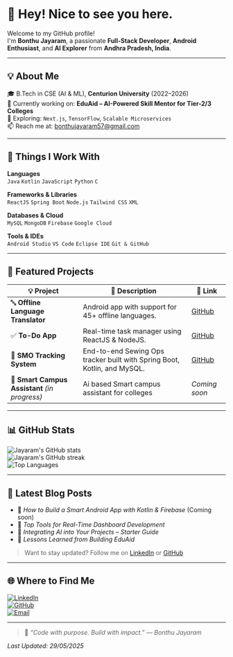 # 👋 Hey! Nice to see you here.

Welcome to my GitHub profile!  
I'm **Bonthu Jayaram**, a passionate **Full-Stack Developer**, **Android Enthusiast**, and **AI Explorer** from **Andhra Pradesh, India**.

---

## 💡 About Me

🎓 B.Tech in CSE (AI & ML), **Centurion University** (2022–2026)  
🚀 Currently working on: **EduAid – AI-Powered Skill Mentor for Tier-2/3 Colleges**  
🌱 Exploring: `Next.js`, `TensorFlow`, `Scalable Microservices`  
📫 Reach me at: [bonthujayaram57@gmail.com](mailto:bonthujayaram57@gmail.com)  

---

## 🔧 Things I Work With

**Languages**  
`Java` `Kotlin` `JavaScript` `Python` `C`

**Frameworks & Libraries**  
`ReactJS` `Spring Boot` `Node.js` `Tailwind CSS` `XML`

**Databases & Cloud**  
`MySQL` `MongoDB` `Firebase` `Google Cloud`

**Tools & IDEs**  
`Android Studio` `VS Code` `Eclipse IDE` `Git & GitHub`

---

## 🚀 Featured Projects

| 💡 Project | 📄 Description | 🔗 Link |
|-----------|----------------|--------|
| 🔤 **Offline Language Translator** | Android app with support for 45+ offline languages. | [GitHub](https://github.com/Bonthujayaram/Offline-Languge-Translator-android-app) |
| ✅ **To-Do App** | Real-time task manager using ReactJS & NodeJS. | [GitHub](https://github.com/Bonthujayaram/ToDo-App) |
| 🧵 **SMO Tracking System** | End-to-end Sewing Ops tracker built with Spring Boot, Kotlin, and MySQL. | [GitHub](https://github.com/Bonthujayaram/SMO-Tracking-System) |
| 🧠 **Smart Campus Assistant** *(in progress)* | Ai based Smart campus assistant for colleges | *Coming soon* |

---

## 📊 GitHub Stats

![Jayaram's GitHub stats](https://github-readme-stats.vercel.app/api?username=Bonthujayaram&show_icons=true&theme=tokyonight)  
![Jayaram's GitHub streak](https://github-readme-streak-stats.herokuapp.com?user=Bonthujayaram&theme=tokyonight)  
![Top Languages](https://github-readme-stats.vercel.app/api/top-langs/?username=Bonthujayaram&layout=compact&theme=tokyonight)

---

## 📝 Latest Blog Posts

- 📘 *How to Build a Smart Android App with Kotlin & Firebase* (Coming soon)
- 💬 *Top Tools for Real-Time Dashboard Development*
- 🧠 *Integrating AI into Your Projects – Starter Guide*
- 🚀 *Lessons Learned from Building EduAid*

> Want to stay updated? Follow me on [LinkedIn](https://www.linkedin.com/in/jayaram-bonthu-800003255/) or [GitHub](https://github.com/Bonthujayaram)

---

## 🌐 Where to Find Me

[![LinkedIn](https://img.shields.io/badge/LinkedIn-blue?logo=linkedin)](https://www.linkedin.com/in/jayaram-bonthu-800003255/)  
[![GitHub](https://img.shields.io/badge/GitHub-grey?logo=github)](https://github.com/Bonthujayaram)  
[![Email](https://img.shields.io/badge/Email-red?logo=gmail)](mailto:bonthujayaram57@gmail.com)

---

> 🧠 _“Code with purpose. Build with impact.” — Bonthu Jayaram_  

_Last Updated: 29/05/2025_
